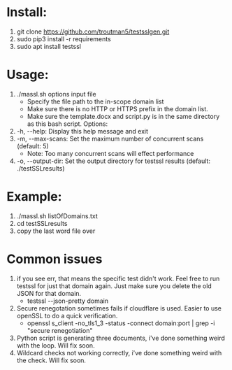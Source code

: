 # Install:
1. git clone https://github.com/troutman5/testsslgen.git
2. sudo pip3 install -r requirements
3. sudo apt install testssl


# Usage:
  1. ./massl.sh options input file
      - Specify the file path to the in-scope domain list
      - Make sure there is no HTTP or HTTPS prefix in the domain list.
      - Make sure the template.docx and script.py is in the same directory as this bash script.
Options:
  1. -h, --help:         Display this help message and exit
  2. -m, --max-scans:    Set the maximum number of concurrent scans (default: 5)
      - Note: Too many concurrent scans will effect performance
  3. -o, --output-dir:   Set the output directory for testssl results (default: ./testSSLresults)


# Example:
1. ./massl.sh listOfDomains.txt
2. cd testSSLresults
3. copy the last word file over


# Common issues
  1. if you see err, that means the specific test didn't work. Feel free to run testssl for just that domain again. Just make sure you delete the old JSON for that domain.
      -  testssl --json-pretty domain
  2. Secure renegotation sometimes fails if cloudflare is used. Easier to use openSSL to do a quick verification.
      -  openssl s_client -no_tls1_3 -status -connect domain:port | grep -i "secure renegotiation"
3. Python script is generating three documents, i've done something weird with the loop. Will fix soon.
4. Wildcard checks not working correctly, i've done something weird with the check. Will fix soon.
  
  
